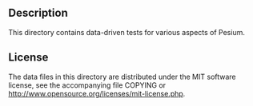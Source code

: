 Description
------------

This directory contains data-driven tests for various aspects of Pesium.

License
--------

The data files in this directory are distributed under the MIT software
license, see the accompanying file COPYING or
http://www.opensource.org/licenses/mit-license.php.

